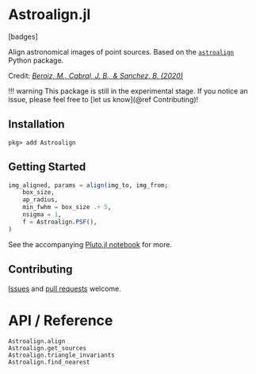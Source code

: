 # Astroalign.jl

[badges]

Align astronomical images of point sources. Based on the [`astroalign`](https://github.com/quatrope/astroalign) Python package.

Credit: [_Beroiz, M., Cabral, J. B., & Sanchez, B. (2020)_](https://ui.adsabs.harvard.edu/abs/2020A%26C....3200384B/abstract)

!!! warning
    This package is still in the experimental stage. If you notice an issue, please feel free to [let us know](@ref Contributing)!

## Installation

```julia-repl
pkg> add Astroalign
```

## Getting Started

```julia
img_aligned, params = align(img_to, img_from;
    box_size,
    ap_radius,
    min_fwhm = box_size .÷ 5,
    nsigma = 1,
    f = Astroalign.PSF(),
)
```

See the accompanying [Pluto.jl notebook](https://juliaastro.org/Astroalign.jl/notebook.html) for more.

## Contributing

[Issues](https://github.com/JuliaAstro/Astroalign.jl/issues) and [pull requests](https://github.com/JuliaAstro/Astroalign.jl/pulls) welcome.

# API / Reference

```@docs
Astroalign.align
Astroalign.get_sources
Astroalign.triangle_invariants
Astroalign.find_nearest
```
